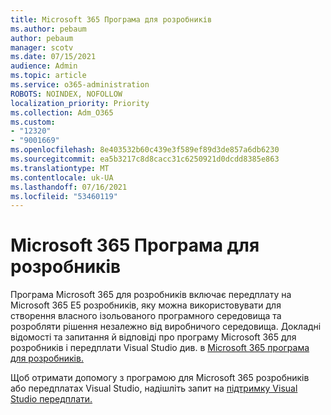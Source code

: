 ```yaml
---
title: Microsoft 365 Програма для розробників
ms.author: pebaum
author: pebaum
manager: scotv
ms.date: 07/15/2021
audience: Admin
ms.topic: article
ms.service: o365-administration
ROBOTS: NOINDEX, NOFOLLOW
localization_priority: Priority
ms.collection: Adm_O365
ms.custom:
- "12320"
- "9001669"
ms.openlocfilehash: 8e403532b60c439e3f589ef89d3de857a6db6230
ms.sourcegitcommit: ea5b3217c8d8cacc31c6250921d0dcdd8385e863
ms.translationtype: MT
ms.contentlocale: uk-UA
ms.lasthandoff: 07/16/2021
ms.locfileid: "53460119"
---
```

# <a name="microsoft-365-developer-program"></a>Microsoft 365 Програма для розробників

Програма Microsoft 365 для розробників включає передплату на Microsoft 365 E5 розробників, яку можна використовувати для створення власного ізольованого програмного середовища та розробляти рішення незалежно від виробничого середовища. Докладні відомості та запитання й відповіді про програму Microsoft 365 для розробників і передплати Visual Studio див. в [Microsoft 365 програма для розробників.](/office/developer-program/microsoft-365-developer-program)

Щоб отримати допомогу з програмою для Microsoft 365 розробників або передплатах Visual Studio, надішліть запит на [підтримку Visual Studio передплати.](https://visualstudio.microsoft.com/subscriptions/support/)